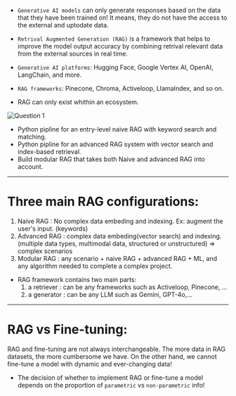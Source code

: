 * `Generative AI models` can only generate responses based on the data that they have been trained on! It means, they do not have the access to the external and uptodate data.
  
* `Retrival Augmented Generation (RAG)` is a framework that helps to improve the model output accuracy by combining retrival relevant data from the external sources in real time.

* `Generative AI platforms`: Hugging Face, Google Vertex AI, OpenAI, LangChain, and more.
* `RAG frameworks`: Pinecone, Chroma, Activeloop, LIamaIndex, and so on.

* RAG can only exist whithin an ecosystem.

![‎Question ‎1](https://github.com/user-attachments/assets/2f17844b-426a-4589-bca3-9a767857341a)

- Python pipline for an entry-level naive RAG with keyword search and matching.
- Python pipline for an advanced RAG system with vector search and index-based retrieval.
- Build modular RAG that takes both Naive and advanced RAG into account.
______________________________________
# Three main RAG configurations:
  1. Naive RAG : No complex data embeding and indexing. Ex: augment the user's input. (keywords)
  2. Advanced RAG : complex data embeding(vector search) and indexing. (multiple data types, multimodal data, structured or unstructured) => complex scenarios
  3. Modular RAG : any scenario + naive RAG + advanced RAG + ML, and any algorithm needed to complete a complex project.

- RAG framework contains two main parts:
    1. a retriever : can be any frameworks such as Activeloop, Pinecone, ...
    2. a generator : can be any LLM such as Gemini, GPT-4o,...

_________________________
# RAG vs Fine-tuning:
RAG and fine-tuning are not always interchangeable. The more data in RAG datasets, the more cumbersome we have. On the other hand, we cannot fine-tune a model with dynamic and ever-changing data!
* The decision of whether to implement RAG or fine-tune a model depends on the proportion of `parametric` vs `non-parametric` info!
